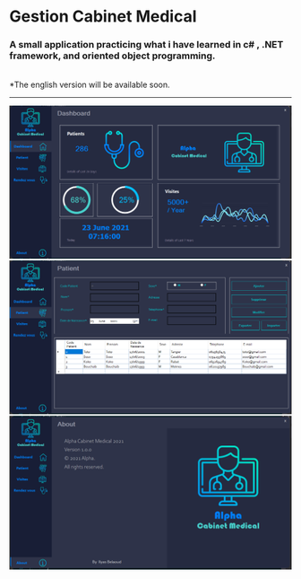 # Gestion Cabinet Medical

### A small application practicing what i have learned in c# , .NET framework, and oriented object programming.<br/>
<br/>
*The english version will be available soon.

---

![](https://github.com/ilyasbelaoud/gestion-cabinet-medical/blob/master/images/1.PNG)
![](https://github.com/ilyasbelaoud/gestion-cabinet-medical/blob/master/images/2.PNG)
![](https://github.com/ilyasbelaoud/gestion-cabinet-medical/blob/master/images/3.PNG)



